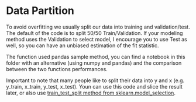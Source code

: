# Data Partition
To avoid overfitting we usually split our data into training and validation/test. The default of the code is to split 50/50 Train/Validation. If your modeling method uses the Validation to select model, I encourage you to use Test as well, so you can have an unbiased estimation of the fit statistic.

The function used pandas sample method, you can find a notebook in this folder with an alternative (using numpy and pandas) and the comparison between the two functions performances. 

Important to note that many people like to split their data into y and x (e.g. y_train, x_train, y_test, x_test). Youn can use this code and slice the result later, or also use [train_test_split method from sklearn.model_selection](https://scikit-learn.org/stable/modules/generated/sklearn.model_selection.train_test_split.html).
